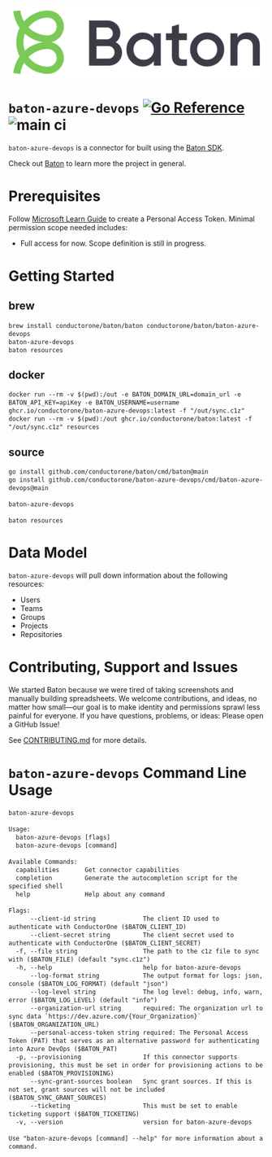 ![Baton Logo](./baton-logo.png)

# `baton-azure-devops` [![Go Reference](https://pkg.go.dev/badge/github.com/conductorone/baton-azure-devops.svg)](https://pkg.go.dev/github.com/conductorone/baton-azure-devops) ![main ci](https://github.com/conductorone/baton-azure-devops/actions/workflows/main.yaml/badge.svg)

`baton-azure-devops` is a connector for built using the [Baton SDK](https://github.com/conductorone/baton-sdk).

Check out [Baton](https://github.com/conductorone/baton) to learn more the project in general.

# Prerequisites
Follow [Microsoft Learn Guide](https://learn.microsoft.com/en-us/azure/devops/organizations/accounts/use-personal-access-tokens-to-authenticate?view=azure-devops&tabs=Windows#create-a-pat) to create a Personal Access Token.
Minimal permission scope needed includes:
- Full access for now. Scope definition is still in progress.

# Getting Started

## brew

```
brew install conductorone/baton/baton conductorone/baton/baton-azure-devops
baton-azure-devops
baton resources
```

## docker

```
docker run --rm -v $(pwd):/out -e BATON_DOMAIN_URL=domain_url -e BATON_API_KEY=apiKey -e BATON_USERNAME=username ghcr.io/conductorone/baton-azure-devops:latest -f "/out/sync.c1z"
docker run --rm -v $(pwd):/out ghcr.io/conductorone/baton:latest -f "/out/sync.c1z" resources
```

## source

```
go install github.com/conductorone/baton/cmd/baton@main
go install github.com/conductorone/baton-azure-devops/cmd/baton-azure-devops@main

baton-azure-devops

baton resources
```

# Data Model

`baton-azure-devops` will pull down information about the following resources:
- Users
- Teams
- Groups
- Projects
- Repositories

# Contributing, Support and Issues

We started Baton because we were tired of taking screenshots and manually
building spreadsheets. We welcome contributions, and ideas, no matter how
small&mdash;our goal is to make identity and permissions sprawl less painful for
everyone. If you have questions, problems, or ideas: Please open a GitHub Issue!

See [CONTRIBUTING.md](https://github.com/ConductorOne/baton/blob/main/CONTRIBUTING.md) for more details.

# `baton-azure-devops` Command Line Usage

```
baton-azure-devops

Usage:
  baton-azure-devops [flags]
  baton-azure-devops [command]

Available Commands:
  capabilities       Get connector capabilities
  completion         Generate the autocompletion script for the specified shell
  help               Help about any command

Flags:
      --client-id string             The client ID used to authenticate with ConductorOne ($BATON_CLIENT_ID)
      --client-secret string         The client secret used to authenticate with ConductorOne ($BATON_CLIENT_SECRET)
  -f, --file string                  The path to the c1z file to sync with ($BATON_FILE) (default "sync.c1z")
  -h, --help                         help for baton-azure-devops
      --log-format string            The output format for logs: json, console ($BATON_LOG_FORMAT) (default "json")
      --log-level string             The log level: debug, info, warn, error ($BATON_LOG_LEVEL) (default "info")
      --organization-url string      required: The organization url to sync data `https://dev.azure.com/{Your_Organization}` ($BATON_ORGANIZATION_URL)
      --personal-access-token string required: The Personal Access Token (PAT) that serves as an alternative password for authenticating into Azure DevOps ($BATON_PAT)
  -p, --provisioning                 If this connector supports provisioning, this must be set in order for provisioning actions to be enabled ($BATON_PROVISIONING)
      --sync-grant-sources boolean   Sync grant sources. If this is not set, grant sources will not be included ($BATON_SYNC_GRANT_SOURCES)
      --ticketing                    This must be set to enable ticketing support ($BATON_TICKETING)
  -v, --version                      version for baton-azure-devops

Use "baton-azure-devops [command] --help" for more information about a command.
```
